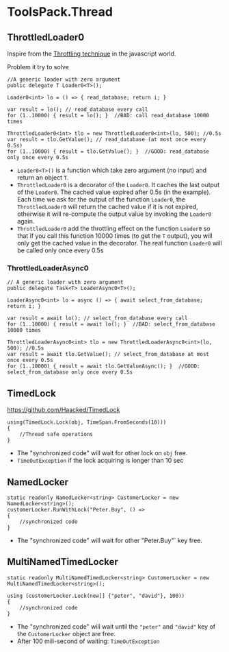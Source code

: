 # ToolsPack.Thread

## ThrottledLoader0

Inspire from the [Throttling technique](https://codeburst.io/throttling-and-debouncing-in-javascript-b01cad5c8edf) in the javascript world.

Problem it try to solve

```CSharp
//A generic loader with zero argument
public delegate T Loader0<T>();

Loader0<int> lo = () => { read_database; return i; }

var result = lo(); // read_database every call
for (1..10000) { result = lo(); }  //BAD: call read_database 10000 times

ThrottledLoader0<int> tlo = new ThrottledLoader0<int>(lo, 500); //0.5s
var result = tlo.GetValue(); // read_database (at most once every 0.5s)
for (1..10000) { result = tlo.GetValue(); }  //GOOD: read_database only once every 0.5s
```

- `Loader0<T>()` is a function which take zero argument (no input) and return an object `T`.
- `ThrottledLoader0` is a decorator of the `Loader0`. It caches the last output of the `Loader0`. The cached value expired after 0.5s (in the example). Each time we ask for the output of the function `Loader0`, the `ThrottledLoader0` will return the cached value if it is not expired, otherwise it will re-compute the output value by invoking the `Loader0` again.
- `ThrottledLoader0` add the throttling effect on the function `Loader0` so that if you call this function 10000 times (to get the `T` output), you will only get the cached value in the decorator. The real function `Loader0` will be called only once every 0.5s

### ThrottledLoaderAsync0

```Csharp
// A generic loader with zero argument
public delegate Task<T> LoaderAsync0<T>();

LoaderAsync0<int> lo = async () => { await select_from_database; return i; }

var result = await lo(); // select_from_database every call
for (1..10000) { result = await lo(); }  //BAD: select_from_database 10000 times

ThrottledLoaderAsync0<int> tlo = new ThrottledLoaderAsync0<int>(lo, 500); //0.5s
var result = await tlo.GetValue(); // select_from_database at most once every 0.5s
for (1..10000) { result = await tlo.GetValueAsync(); }  //GOOD: select_from_database only once every 0.5s
```

## TimedLock

https://github.com/Haacked/TimedLock

```CSharp
using(TimedLock.Lock(obj, TimeSpan.FromSeconds(10)))
{
    //Thread safe operations
}
```

- The "synchronized code" will wait for other lock on `obj` free.
- `TimeOutException` if the lock acquiring is longer than 10 sec

## NamedLocker

```CSharp
static readonly NamedLocker<string> CustomerLocker = new NamedLocker<string>();
customerLocker.RunWithLock("Peter.Buy", () =>
{
	//synchronized code
}
```

- The "synchronized code" will wait for other "Peter.Buy"` key free.

## MultiNamedTimedLocker

```CSharp
static readonly MultiNamedTimedLocker<string> CustomerLocker = new MultiNamedTimedLocker<string>();

using (customerLocker.Lock(new[] {"peter", "david"}, 100))
{
	//synchronized code
}
```

- The "synchronized code" will wait until the `"peter"` and `"david"` key of the `CustomerLocker` object are free.
- After 100 mili-second of waiting: `TimeOutException`
